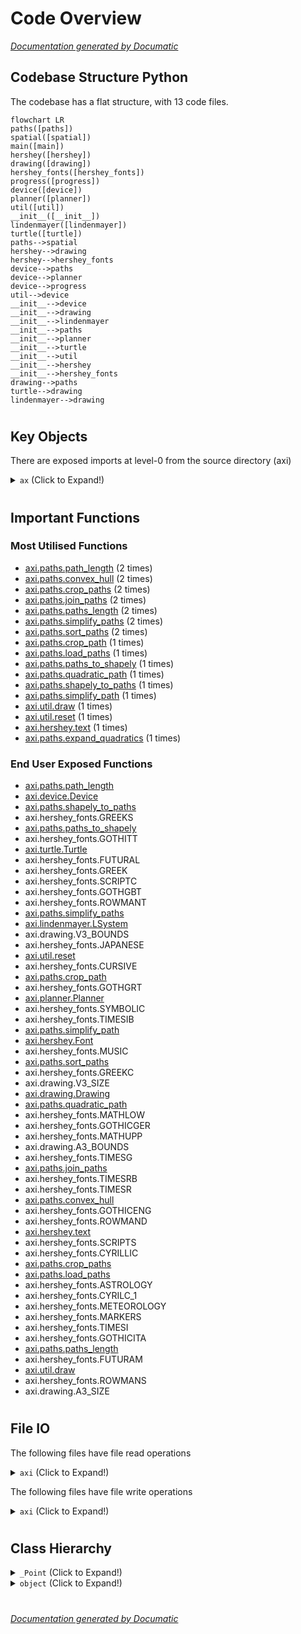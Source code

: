 # Code Overview

[_Documentation generated by Documatic_](https://www.documatic.com)

<!---Documatic-section-Codebase Structure Python-start--->
## Codebase Structure Python

The codebase has a flat structure, with 13 code files.

<!---Documatic-block-system_architecture-start--->
```mermaid
flowchart LR
paths([paths])
spatial([spatial])
main([main])
hershey([hershey])
drawing([drawing])
hershey_fonts([hershey_fonts])
progress([progress])
device([device])
planner([planner])
util([util])
__init__([__init__])
lindenmayer([lindenmayer])
turtle([turtle])
paths-->spatial
hershey-->drawing
hershey-->hershey_fonts
device-->paths
device-->planner
device-->progress
util-->device
__init__-->device
__init__-->drawing
__init__-->lindenmayer
__init__-->paths
__init__-->planner
__init__-->turtle
__init__-->util
__init__-->hershey
__init__-->hershey_fonts
drawing-->paths
turtle-->drawing
lindenmayer-->drawing
```
<!---Documatic-block-system_architecture-end--->

# #
<!---Documatic-section-Codebase Structure Python-end--->

<!---Documatic-section-Key Objects-start--->
## Key Objects

There are exposed imports at level-0
from the source directory (axi)

<!---Documatic-block-ax-start--->
<details>
	<summary><code>ax</code> (Click to Expand!)</summary>

* `axi.device.Device`
* `axi.drawing.A3_BOUNDS`
* `axi.drawing.A3_SIZE`
* `axi.drawing.Drawing`
* `axi.drawing.V3_BOUNDS`
* `axi.drawing.V3_SIZE`
* `axi.hershey.Font`
* `axi.hershey.text`
* `axi.hershey_fonts.ASTROLOGY`
* `axi.hershey_fonts.CURSIVE`
* `axi.hershey_fonts.CYRILC_1`
* `axi.hershey_fonts.CYRILLIC`
* `axi.hershey_fonts.FUTURAL`
* `axi.hershey_fonts.FUTURAM`
* `axi.hershey_fonts.GOTHGBT`
* `axi.hershey_fonts.GOTHGRT`
* `axi.hershey_fonts.GOTHICENG`
* `axi.hershey_fonts.GOTHICGER`
* `axi.hershey_fonts.GOTHICITA`
* `axi.hershey_fonts.GOTHITT`
* `axi.hershey_fonts.GREEK`
* `axi.hershey_fonts.GREEKC`
* `axi.hershey_fonts.GREEKS`
* `axi.hershey_fonts.JAPANESE`
* `axi.hershey_fonts.MARKERS`
* `axi.hershey_fonts.MATHLOW`
* `axi.hershey_fonts.MATHUPP`
* `axi.hershey_fonts.METEOROLOGY`
* `axi.hershey_fonts.MUSIC`
* `axi.hershey_fonts.ROWMAND`
* `axi.hershey_fonts.ROWMANS`
* `axi.hershey_fonts.ROWMANT`
* `axi.hershey_fonts.SCRIPTC`
* `axi.hershey_fonts.SCRIPTS`
* `axi.hershey_fonts.SYMBOLIC`
* `axi.hershey_fonts.TIMESG`
* `axi.hershey_fonts.TIMESI`
* `axi.hershey_fonts.TIMESIB`
* `axi.hershey_fonts.TIMESR`
* `axi.hershey_fonts.TIMESRB`
* `axi.lindenmayer.LSystem`
* `axi.paths.convex_hull`
* `axi.paths.crop_path`
* `axi.paths.crop_paths`
* `axi.paths.join_paths`
* `axi.paths.load_paths`
* `axi.paths.path_length`
* `axi.paths.paths_length`
* `axi.paths.paths_to_shapely`
* `axi.paths.quadratic_path`
* `axi.paths.shapely_to_paths`
* `axi.paths.simplify_path`
* `axi.paths.simplify_paths`
* `axi.paths.sort_paths`
* `axi.planner.Planner`
* `axi.turtle.Turtle`
* `axi.util.draw`
* `axi.util.reset`
</details>
<!---Documatic-block-ax-end--->

# #
<!---Documatic-section-Key Objects-end--->

<!---Documatic-section-Important Functions-start--->
## Important Functions

<!---Documatic-block-important_funcs-start--->
<!---Documatic-block-most_used_funcs-start--->
### Most Utilised Functions

* [axi.paths.path_length](3-axi_paths.md#axi.paths.path_length) (2 times)
* [axi.paths.convex_hull](3-axi_paths.md#axi.paths.convex_hull) (2 times)
* [axi.paths.crop_paths](3-axi_paths.md#axi.paths.crop_paths) (2 times)
* [axi.paths.join_paths](3-axi_paths.md#axi.paths.join_paths) (2 times)
* [axi.paths.paths_length](3-axi_paths.md#axi.paths.paths_length) (2 times)
* [axi.paths.simplify_paths](3-axi_paths.md#axi.paths.simplify_paths) (2 times)
* [axi.paths.sort_paths](3-axi_paths.md#axi.paths.sort_paths) (2 times)
* [axi.paths.crop_path](3-axi_paths.md#axi.paths.crop_path) (1 times)
* [axi.paths.load_paths](3-axi_paths.md#axi.paths.load_paths) (1 times)
* [axi.paths.paths_to_shapely](3-axi_paths.md#axi.paths.paths_to_shapely) (1 times)
* [axi.paths.quadratic_path](3-axi_paths.md#axi.paths.quadratic_path) (1 times)
* [axi.paths.shapely_to_paths](3-axi_paths.md#axi.paths.shapely_to_paths) (1 times)
* [axi.paths.simplify_path](3-axi_paths.md#axi.paths.simplify_path) (1 times)
* [axi.util.draw](6-axi_util.md#axi.util.draw) (1 times)
* [axi.util.reset](6-axi_util.md#axi.util.reset) (1 times)
* [axi.hershey.text](4-axi_hershey.md#axi.hershey.text) (1 times)
* [axi.paths.expand_quadratics](3-axi_paths.md#axi.paths.expand_quadratics) (1 times)
<!---Documatic-block-most_used_funcs-end--->

<!---Documatic-block-end_user_funcs-start--->
### End User Exposed Functions

* [axi.paths.path_length](3-axi_paths.md#axi.paths.path_length)
* [axi.device.Device](5-axi_device.md#axi.device.Device)
* [axi.paths.shapely_to_paths](3-axi_paths.md#axi.paths.shapely_to_paths)
* axi.hershey_fonts.GREEKS
* [axi.paths.paths_to_shapely](3-axi_paths.md#axi.paths.paths_to_shapely)
* axi.hershey_fonts.GOTHITT
* [axi.turtle.Turtle](8-axi_turtle.md#axi.turtle.Turtle)
* axi.hershey_fonts.FUTURAL
* axi.hershey_fonts.GREEK
* axi.hershey_fonts.SCRIPTC
* axi.hershey_fonts.GOTHGBT
* axi.hershey_fonts.ROWMANT
* [axi.paths.simplify_paths](3-axi_paths.md#axi.paths.simplify_paths)
* [axi.lindenmayer.LSystem](9-axi_lindenmayer.md#axi.lindenmayer.LSystem)
* axi.drawing.V3_BOUNDS
* axi.hershey_fonts.JAPANESE
* [axi.util.reset](6-axi_util.md#axi.util.reset)
* axi.hershey_fonts.CURSIVE
* [axi.paths.crop_path](3-axi_paths.md#axi.paths.crop_path)
* axi.hershey_fonts.GOTHGRT
* [axi.planner.Planner](10-axi_planner.md#axi.planner.Planner)
* axi.hershey_fonts.SYMBOLIC
* axi.hershey_fonts.TIMESIB
* [axi.paths.simplify_path](3-axi_paths.md#axi.paths.simplify_path)
* [axi.hershey.Font](4-axi_hershey.md#axi.hershey.Font)
* axi.hershey_fonts.MUSIC
* [axi.paths.sort_paths](3-axi_paths.md#axi.paths.sort_paths)
* axi.hershey_fonts.GREEKC
* axi.drawing.V3_SIZE
* [axi.drawing.Drawing](7-axi_drawing.md#axi.drawing.Drawing)
* [axi.paths.quadratic_path](3-axi_paths.md#axi.paths.quadratic_path)
* axi.hershey_fonts.MATHLOW
* axi.hershey_fonts.GOTHICGER
* axi.hershey_fonts.MATHUPP
* axi.drawing.A3_BOUNDS
* axi.hershey_fonts.TIMESG
* [axi.paths.join_paths](3-axi_paths.md#axi.paths.join_paths)
* axi.hershey_fonts.TIMESRB
* axi.hershey_fonts.TIMESR
* [axi.paths.convex_hull](3-axi_paths.md#axi.paths.convex_hull)
* axi.hershey_fonts.GOTHICENG
* axi.hershey_fonts.ROWMAND
* [axi.hershey.text](4-axi_hershey.md#axi.hershey.text)
* axi.hershey_fonts.SCRIPTS
* axi.hershey_fonts.CYRILLIC
* [axi.paths.crop_paths](3-axi_paths.md#axi.paths.crop_paths)
* [axi.paths.load_paths](3-axi_paths.md#axi.paths.load_paths)
* axi.hershey_fonts.ASTROLOGY
* axi.hershey_fonts.CYRILC_1
* axi.hershey_fonts.METEOROLOGY
* axi.hershey_fonts.MARKERS
* axi.hershey_fonts.TIMESI
* axi.hershey_fonts.GOTHICITA
* [axi.paths.paths_length](3-axi_paths.md#axi.paths.paths_length)
* axi.hershey_fonts.FUTURAM
* [axi.util.draw](6-axi_util.md#axi.util.draw)
* axi.hershey_fonts.ROWMANS
* axi.drawing.A3_SIZE
<!---Documatic-block-end_user_funcs-end--->
<!---Documatic-block-important_funcs-end--->

# #
<!---Documatic-section-Important Functions-end--->

<!---Documatic-section-File IO-start--->
## File IO

<!---Documatic-block-file_io-start--->
The following files have file read operations

<!---Documatic-block-axi-start--->
<details>
	<summary><code>axi</code> (Click to Expand!)</summary>

* axi.drawing
* axi.paths
</details>
<!---Documatic-block-axi-end--->

The following files have file write operations

<!---Documatic-block-axi-start--->
<details>
	<summary><code>axi</code> (Click to Expand!)</summary>

* axi.drawing
</details>
<!---Documatic-block-axi-end--->
<!---Documatic-block-file_io-end--->

# #
<!---Documatic-section-File IO-end--->

<!---Documatic-section-Class Hierarchy-start--->
## Class Hierarchy

<!---Documatic-block-_Point-start--->
<details>
	<summary><code>_Point</code> (Click to Expand!)</summary>

* axi.planner.Point
</details>
<!---Documatic-block-_Point-end--->

<!---Documatic-block-object-start--->
<details>
	<summary><code>object</code> (Click to Expand!)</summary>

* [axi.device.Device](5-axi_device.md#axi.device.Device)
* [axi.drawing.Drawing](7-axi_drawing.md#axi.drawing.Drawing)
* [axi.hershey.Font](4-axi_hershey.md#axi.hershey.Font)
* [axi.lindenmayer.LSystem](9-axi_lindenmayer.md#axi.lindenmayer.LSystem)
* axi.planner.Block
* axi.planner.Segment
* axi.planner.Throttler
* axi.progress.Bar
* [axi.turtle.Turtle](8-axi_turtle.md#axi.turtle.Turtle)
</details>
<!---Documatic-block-object-end--->

# #
<!---Documatic-section-Class Hierarchy-end--->

[_Documentation generated by Documatic_](https://www.documatic.com)